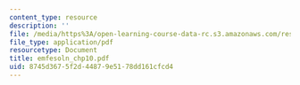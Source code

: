 ```yaml
---
content_type: resource
description: ''
file: /media/https%3A/open-learning-course-data-rc.s3.amazonaws.com/res-6-001-electromagnetic-fields-and-energy-spring-2008/8745d3675f2d44879e5178dd161cfcd4_emfesoln_chp10.pdf
file_type: application/pdf
resourcetype: Document
title: emfesoln_chp10.pdf
uid: 8745d367-5f2d-4487-9e51-78dd161cfcd4
---
```

